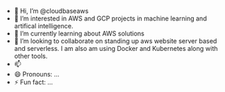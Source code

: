 - 👋 Hi, I’m @cloudbaseaws
- 👀 I’m interested in AWS and GCP projects in machine learning and artifical intelligence.
- 🌱 I’m currently learning about AWS solutions
- 💞️ I’m looking to collaborate on standing up aws website server based and serverless. I am also am using Docker and Kubernetes along with other tools. 
- 📫 
- 😄 Pronouns: ...
- ⚡ Fun fact: ...

<!---
cloudbaseaws/cloudbaseaws is a ✨ special ✨ repository because its `README.md` (this file) appears on your GitHub profile.
You can click the Preview link to take a look at your changes.
--->
